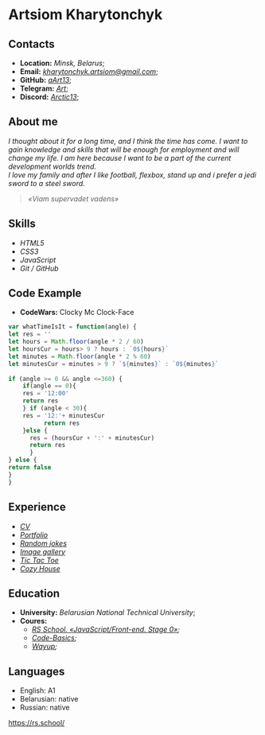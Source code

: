 # Artsiom Kharytonchyk  
## Contacts  
 * **Location:** *Minsk, Belarus*;
 * **Email:** *kharytonchyk.artsiom@gmail.com*;
 * **GitHub:** *[aArt13](https://github.com/aArt13 "GitHub aArt13")*;
 * **Telegram:** *[Art](https://t.me/aart133 "Telegtam Art")*;
 * **Discord:** *[Arctic13](Discord:Arctic13#6350 "Discord Arctic13")*;

## About me  
_I thought about it for a long time, and I think the time has come.  I want to gain knowledge and skills that will be enough for employment and will change my life. I am here because I want to be a part of the current  development worlds trend._  
_I love my family and after I like football, flexbox, stand up and i prefer a jedi sword to a steel sword._

>_«Viam supervadet vadens»_

## Skills  
* *HTML5*
* *CSS3*
* *JavaScript*
* *Git / GitHub*

## Code Example  

* **CodeWars:** Clocky Mc Clock-Face

```javascript
var whatTimeIsIt = function(angle) {
let res = ''
let hours = Math.floor(angle * 2 / 60)
let hoursCur = hours> 9 ? hours : `0${hours}`
let minutes = Math.floor(angle * 2 % 60)
let minutesCur = minutes > 9 ? `${minutes}` : `0${minutes}`     
     
if (angle >= 0 && angle <=360) {
    if(angle == 0){
    res = '12:00'
    return res
    } if (angle < 30){
    res = '12:'+ minutesCur
          return res
    }else { 
      res = (hoursCur + ':' + minutesCur)
      return res
      }
} else {
return false
}
}
```

## Experience  
* *[CV](https://aart13.github.io/rsschool-cv/)*
* *[Portfolio](https://rolling-scopes-school.github.io/aart13-JSFEPRESCHOOL/portfolio1/ "Portfolio")*
* *[Random jokes](https://rolling-scopes-school.github.io/aart13-JSFEPRESCHOOL/random-jokes/ "Random jokes")*
* *[Image gallery](https://rolling-scopes-school.github.io/aart13-JSFEPRESCHOOL/image-galery/ "Image gallery")*
* *[Tic Tac Toe](https://rolling-scopes-school.github.io/aart13-JSFEPRESCHOOL/tic-tac-toe/ "Tic Tac Toe")*
* *[Cozy House](https://rolling-scopes-school.github.io/aart13-JSFE2022Q1/shelter/pages/main/ "Cozy House")*


## Education  
* **University:** *Belarusian National Technical University*;
* **Coures:** 
   * *[RS School. «JavaScript/Front-end. Stage 0»](https://rs.school/js-stage0/ "Pre-course");*
   * *[Code-Basics](https://ru.code-basics.com/);*
   * *[Wayup](https://wayup.in/);*


## Languages  
* English: A1
* Belarusian: native
* Russian: native


https://rs.school/
